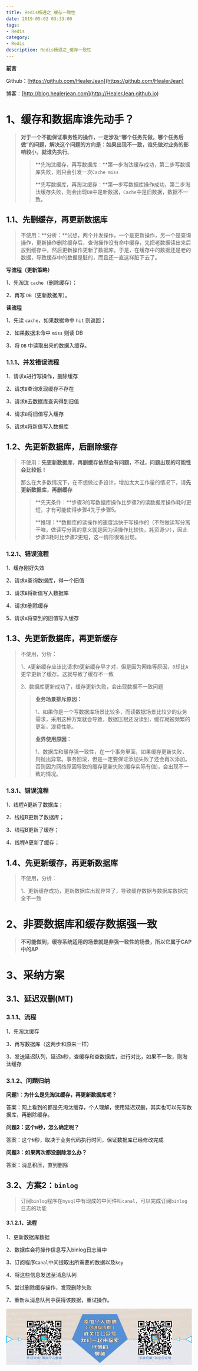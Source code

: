 ```yaml
---
title: Redis畅通之_缓存一致性
date: 2019-05-02 03:33:00
tags: 
- Redis
category: 
- Redis
description: Redis畅通之_缓存一致性
---
```




**前言**     

 Github：[https://github.com/HealerJean](https://github.com/HealerJean)         

 博客：[http://blog.healerjean.com](http://HealerJean.github.io)          



# 1、缓存和数据库谁先动手？

> **对于一个不能保证事务性的操作，一定涉及“哪个任务先做，哪个任务后做”的问题，解决这个问题的方向是：如果出现不一致，谁先做对业务的影响较小，就谁先执行**。       
>
> > **先淘汰缓存，再写数据库：**第一步淘汰缓存成功，第二步写数据库失败，则只会引发一次`Cache miss`       
> >
> > **先写数据库，再淘汰缓存：**第一步写数据库操作成功，第二步淘汰缓存失败，则会出现`DB`中是新数据，`Cache`中是旧数据，数据不一致。         



## 1.1、先删缓存，再更新数据库

> 不使用：**分析：**试想，两个并发操作，一个是更新操作，另一个是查询操作，更新操作删除缓存后，查询操作没有命中缓存，先把老数据读出来后放到缓存中，然后更新操作更新了数据库。于是，在缓存中的数据还是老的数据，导致缓存中的数据是脏的，而且还一直这样脏下去了。



**写流程（更新策略）**       

1、先淘汰 `cache`（删除缓存）；     

2、再写 `DB`（更新数据库）。

**读流程**     

1、先读 `cache`，如果数据命中 `hit` 则返回；       

2、如果数据未命中 `miss` 则读 DB        

3、将 `DB` 中读取出来的数据入缓存。



### 1.1.1、并发错误流程

1、请求`A`进行写操作，删除缓存     

2、请求`B`查询发现缓存不存在     

3、请求`B`去数据库查询得到旧值       

4、请求`B`将旧值写入缓存       

5、请求`A`将新值写入数据库



## 1.2、先更新数据库，后删除缓存

> 不使用：**先更新数据库，再删缓存依然会有问题，不过，问题出现的可能性会比较低！**       
>
> 那么在大多数情况下，在不想做过多设计，增加太大工作量的情况下，请**先更新数据库，再删缓存**        
>
> > **先天条件：**步骤3的写数据库操作比步骤2的读数据库操作耗时更短，才有可能使得步骤4先于步骤5。     
> >
> > **推理：**数据库的读操作的速度远快于写操作的（不然做读写分离干嘛，做读写分离的意义就是因为读操作比较快，耗资源少），因此步骤3耗时比步骤2更短，这一情形很难出现。



### 1.2.1、错误流程

1、缓存刚好失效    

2、请求`A`查询数据库，得一个旧值     

3、请求`B`将新值写入数据库      

4、请求`B`删除缓存      

5、请求`A`将查到的旧值写入缓存



## 1.3、先更新数据库，再更新缓存

> 不使用，分析：    
>
> 1、`A`更新缓存应该比请求`B`更新缓存早才对，但是因为网络等原因，`B`却比`A`更早更新了缓存。这就导致了缓存不一致         
>
> 2、数据库更新成功了，缓存更新失败，会出现数据不一致问题  
>
> > **业务场景排斥原因：**          
> >
> > 1、如果你是一个写数据库场景比较多，而读数据场景比较少的业务需求，采用这种方案就会导致，数据压根还没读到，缓存就被频繁的更新，浪费性能。              
> >
> > **业界使用原因：**         
> >
> > 1、数据库和缓存强一致性，在一个事务里面，如果缓存更新失败，则抛出异常。事务回滚，但是一定要保证添加失败了还会再次添加。否则因为网络原因导致的缓存更新失败(缓存实际有值)，会出现不一致的情况。



### 1.3.1、错误流程

1、线程A更新了数据库；     

2、线程B更新了数据库；      

3、线程B更新了缓存；       

4、线程A更新了缓存；

## 1.4、先更新缓存，再更新数据库

> 不使用，分析：     
>
> 1、更新缓存成功，更新数据库出现异常了，导致缓存数据与数据库数据完全不一致





# 2、非要数据库和缓存数据强一致

> **不可能做到，缓存系统适用的场景就是非强一致性的场景，所以它属于CAP中的AP**



# 3、采纳方案

## 3.1、延迟双删(MT)

### 3.1.1、流程

1、先淘汰缓存      

3、再写数据库（这两步和原来一样）    

3、发送延迟队列，延迟`N`秒，查缓存和查数据库，进行对比，如果不一致，则淘汰缓存



### 3.1.2、问题归纳

**问题1：为什么是先淘汰缓存，再更新数据库呢？**         

答案：网上看到的都是先淘汰缓存，个人理解，使用延迟双删，其实也可以先写数据库，再删除缓存。          



**问题2：这个`N`秒，怎么确定呢？**    

答案：这个`N`秒，取决于业务代码执行时间，保证数据库已经修改完成       



**问题3：如果两次都没删除怎么办？**              

答案：消息积压，直到删除         



## 3.2、方案2：`binlog`

> 订阅`binlog`程序在`mysql`中有现成的中间件叫`canal`，可以完成订阅`binlog`日志的功能

#### 3.1.2.1、流程

1、更新数据库数据     

2、数据库会将操作信息写入binlog日志当中        

3、订阅程序`Canal`中间提取出所需要的数据以及`key`       

4、将这些信息发送至消息队列           

5、尝试删除缓存操作，发现删除失败               

7、重新从消息队列中获得该数据，重试操作。





























![ContactAuthor](https://raw.githubusercontent.com/HealerJean/HealerJean.github.io/master/assets/img/artical_bottom.jpg)



<!-- Gitalk 评论 start  -->

<link rel="stylesheet" href="https://unpkg.com/gitalk/dist/gitalk.css">

<script src="https://unpkg.com/gitalk@latest/dist/gitalk.min.js"></script> 
<div id="gitalk-container"></div>    
 <script type="text/javascript">
    var gitalk = new Gitalk({
		clientID: `1d164cd85549874d0e3a`,
		clientSecret: `527c3d223d1e6608953e835b547061037d140355`,
		repo: `HealerJean.github.io`,
		owner: 'HealerJean',
		admin: ['HealerJean'],
		id: 'vfZ80PiCSQBdXo9w',
    });
    gitalk.render('gitalk-container');
</script> 




<!-- Gitalk end -->



